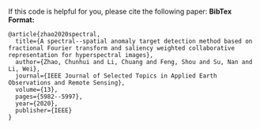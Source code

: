 
If this code is helpful for you, please cite the following paper:
**BibTex Format:**<br />
```
@article{zhao2020spectral,
  title={A spectral--spatial anomaly target detection method based on fractional Fourier transform and saliency weighted collaborative representation for hyperspectral images},
  author={Zhao, Chunhui and Li, Chuang and Feng, Shou and Su, Nan and Li, Wei},
  journal={IEEE Journal of Selected Topics in Applied Earth Observations and Remote Sensing},
  volume={13},
  pages={5982--5997},
  year={2020},
  publisher={IEEE}
}
```
